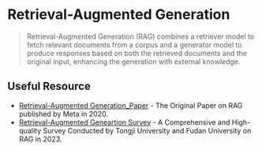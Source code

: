 # Retrieval-Augmented Generation
> Retrieval-Augmented Generation (RAG) combines a retriever model to fetch relevant documents from a corpus and a generator model to produce responses based on both the retrieved documents and the original input, enhancing the generation with external knowledge.

## Useful Resource
- [Retrieval-Augmented Generation_Paper](https://arxiv.org/abs/2005.11401v4) - The Original Paper on RAG published by Meta in 2020.
- [Retrieval-Augmented Geneartion Survey](https://arxiv.org/pdf/2312.10997.pdf) - A Comprehensive and High-quality Survey Conducted by Tongji University and Fudan University on RAG in 2023.
